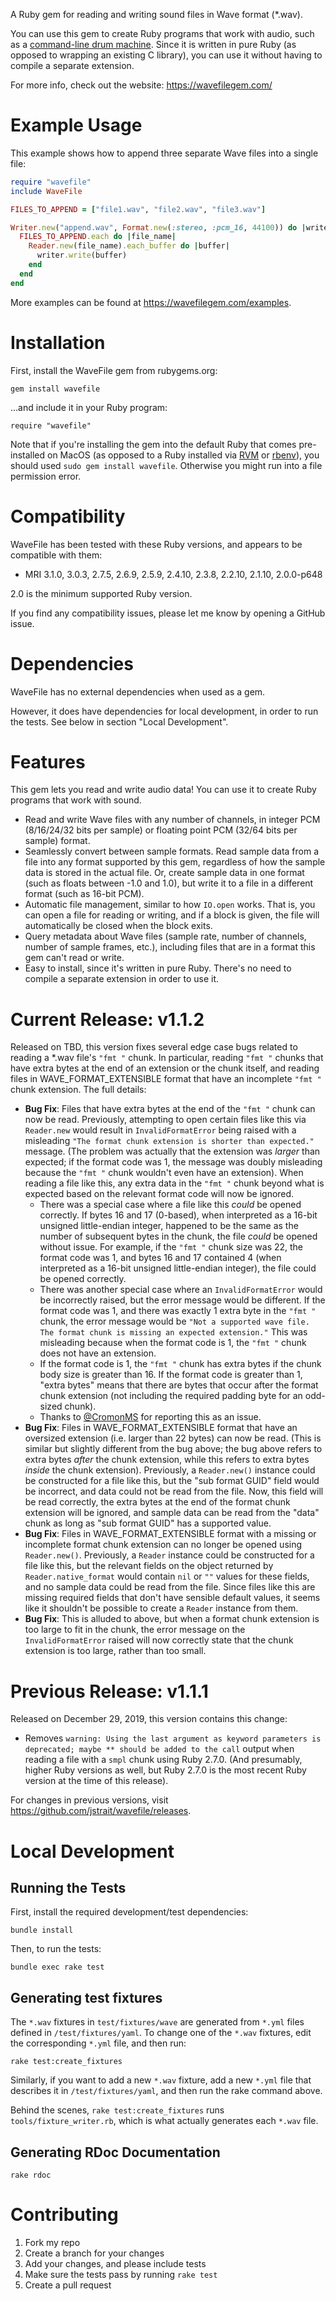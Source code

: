 A Ruby gem for reading and writing sound files in Wave format (*.wav).

You can use this gem to create Ruby programs that work with audio, such as a [command-line drum machine](https://beatsdrummachine.com). Since it is written in pure Ruby (as opposed to wrapping an existing C library), you can use it without having to compile a separate extension.

For more info, check out the website: <https://wavefilegem.com/>

# Example Usage

This example shows how to append three separate Wave files into a single file:

```ruby
require "wavefile"
include WaveFile

FILES_TO_APPEND = ["file1.wav", "file2.wav", "file3.wav"]

Writer.new("append.wav", Format.new(:stereo, :pcm_16, 44100)) do |writer|
  FILES_TO_APPEND.each do |file_name|
    Reader.new(file_name).each_buffer do |buffer|
      writer.write(buffer)
    end
  end
end
```

More examples can be found at <https://wavefilegem.com/examples>.


# Installation

First, install the WaveFile gem from rubygems.org:

    gem install wavefile

...and include it in your Ruby program:

    require "wavefile"

Note that if you're installing the gem into the default Ruby that comes pre-installed on MacOS (as opposed to a Ruby installed via [RVM](https://rvm.io/) or [rbenv](https://github.com/sstephenson/rbenv/)), you should used `sudo gem install wavefile`. Otherwise you might run into a file permission error.


# Compatibility

WaveFile has been tested with these Ruby versions, and appears to be compatible with them:

* MRI 3.1.0, 3.0.3, 2.7.5, 2.6.9, 2.5.9, 2.4.10, 2.3.8, 2.2.10, 2.1.10, 2.0.0-p648

2.0 is the minimum supported Ruby version.

If you find any compatibility issues, please let me know by opening a GitHub issue.


# Dependencies

WaveFile has no external dependencies when used as a gem.

However, it does have dependencies for local development, in order to run the tests. See below in section "Local Development".


# Features

This gem lets you read and write audio data! You can use it to create Ruby programs that work with sound.

* Read and write Wave files with any number of channels, in integer PCM (8/16/24/32 bits per sample) or floating point PCM (32/64 bits per sample) format.
* Seamlessly convert between sample formats. Read sample data from a file into any format supported by this gem, regardless of how the sample data is stored in the actual file. Or, create sample data in one format (such as floats between -1.0 and 1.0), but write it to a file in a different format (such as 16-bit PCM).
* Automatic file management, similar to how `IO.open` works. That is, you can open a file for reading or writing, and if a block is given, the file will automatically be closed when the block exits.
* Query metadata about Wave files (sample rate, number of channels, number of sample frames, etc.), including files that are in a format this gem can't read or write.
* Easy to install, since it's written in pure Ruby. There's no need to compile a separate extension in order to use it.


# Current Release: v1.1.2

Released on TBD, this version fixes several edge case bugs related to reading a *.wav file's `"fmt "` chunk. In particular, reading `"fmt "` chunks that have extra bytes at the end of an extension or the chunk itself, and reading files in WAVE_FORMAT_EXTENSIBLE format that have an incomplete `"fmt "` chunk extension. The full details:

* **Bug Fix**: Files that have extra bytes at the end of the `"fmt "` chunk can now be read. Previously, attempting to open certain files like this via `Reader.new` would result in `InvalidFormatError` being raised with a misleading `"The format chunk extension is shorter than expected."` message. (The problem was actually that the extension was _larger_ than expected; if the format code was 1, the message was doubly misleading because the `"fmt "` chunk wouldn't even have an extension). When reading a file like this, any extra data in the `"fmt "` chunk beyond what is expected based on the relevant format code will now be ignored.
  * There was a special case where a file like this _could_ be opened correctly. If bytes 16 and 17 (0-based), when interpreted as a 16-bit unsigned little-endian integer, happened to be the same as the number of subsequent bytes in the chunk, the file _could_ be opened without issue. For example, if the `"fmt "` chunk size was 22, the format code was 1, and bytes 16 and 17 contained 4 (when interpreted as a 16-bit unsigned little-endian integer), the file could be opened correctly.
  * There was another special case where an `InvalidFormatError` would be incorrectly raised, but the error message would be different. If the format code was 1, and there was exactly 1 extra byte in the `"fmt "` chunk, the error message would be `"Not a supported wave file. The format chunk is missing an expected extension."` This was misleading because when the format code is 1, the `"fmt "` chunk does not have an extension.
  * If the format code is 1, the `"fmt "` chunk has extra bytes if the chunk body size is greater than 16. If the format code is greater than 1, "extra bytes" means that there are bytes that occur after the format chunk extension (not including the required padding byte for an odd-sized chunk).
  * Thanks to [@CromonMS](https://github.com/CromonMS) for reporting this as an issue.
* **Bug Fix**: Files in WAVE_FORMAT_EXTENSIBLE format that have an oversized extension (i.e. larger than 22 bytes) can now be read. (This is similar but slightly different from the bug above; the bug above refers to extra bytes _after_ the chunk extension, while this refers to extra bytes _inside_ the chunk extension). Previously, a `Reader.new()` instance could be constructed for a file like this, but the "sub format GUID" field would be incorrect, and data could not be read from the file. Now, this field will be read correctly, the extra bytes at the end of the format chunk extension will be ignored, and sample data can be read from the "data" chunk as long as "sub format GUID" has a supported value.
* **Bug Fix**: Files in WAVE_FORMAT_EXTENSIBLE format with a missing or incomplete format chunk extension can no longer be opened using `Reader.new()`. Previously, a `Reader` instance could be constructed for a file like this, but the relevant fields on the object returned by `Reader.native_format` would contain `nil` or `""` values for these fields, and no sample data could be read from the file. Since files like this are missing required fields that don't have sensible default values, it seems like it shouldn't be possible to create a `Reader` instance from them.
* **Bug Fix**: This is alluded to above, but when a format chunk extension is too large to fit in the chunk, the error message on the `InvalidFormatError` raised will now correctly state that the chunk extension is too large, rather than too small.

# Previous Release: v1.1.1

Released on December 29, 2019, this version contains this change:

* Removes `warning: Using the last argument as keyword parameters is deprecated; maybe ** should be added to the call` output when reading a file with a `smpl` chunk using Ruby 2.7.0. (And presumably, higher Ruby versions as well, but Ruby 2.7.0 is the most recent Ruby version at the time of this release).

For changes in previous versions, visit <https://github.com/jstrait/wavefile/releases>.


# Local Development

## Running the Tests

First, install the required development/test dependencies:

    bundle install

Then, to run the tests:

    bundle exec rake test

## Generating test fixtures

The `*.wav` fixtures in `test/fixtures/wave` are generated from `*.yml` files defined in `/test/fixtures/yaml`. To change one of the `*.wav` fixtures, edit the corresponding `*.yml` file, and then run:

    rake test:create_fixtures

Similarly, if you want to add a new `*.wav` fixture, add a new `*.yml` file that describes it in `/test/fixtures/yaml`, and then run the rake command above.

Behind the scenes, `rake test:create_fixtures` runs `tools/fixture_writer.rb`, which is what actually generates each `*.wav` file.


## Generating RDoc Documentation

    rake rdoc


# Contributing

1. Fork my repo
2. Create a branch for your changes
3. Add your changes, and please include tests
4. Make sure the tests pass by running `rake test`
5. Create a pull request
